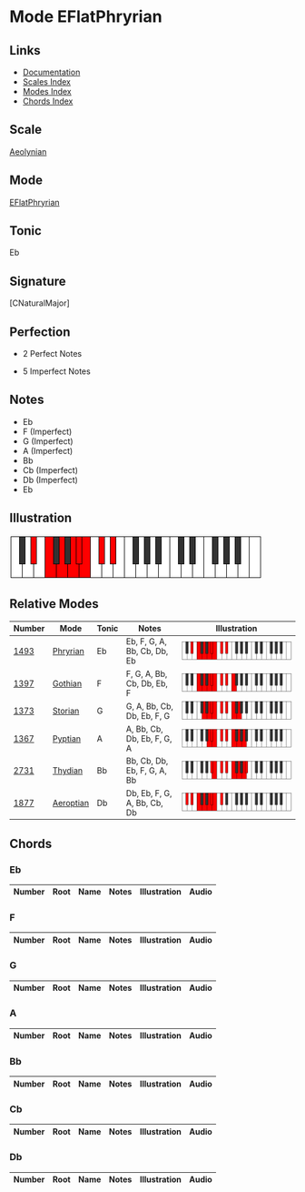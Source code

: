 # Mode EFlatPhryrian

## Links

- [Documentation](index.md)
- [Scales Index](Scales.md)
- [Modes Index](Modes.md)
- [Chords Index](Chords.md)

## Scale

[Aeolynian](ScaleAeolynian.md)

## Mode

[EFlatPhryrian](ModeEFlatPhryrian.md)

## Tonic

Eb

## Signature

[CNaturalMajor]

## Perfection

 - 2 Perfect Notes

 - 5 Imperfect Notes

## Notes

- Eb
- F (Imperfect)
- G (Imperfect)
- A (Imperfect)
- Bb
- Cb (Imperfect)
- Db (Imperfect)
- Eb

## Illustration

![EFlatPhryrian](ModeEFlatPhryrian.png)

## Relative Modes

| Number | Mode | Tonic | Notes | Illustration |
|--------|------|-------|-------|--------------|
| [1493](https://ianring.com/musictheory/scales/1493) | [Phryrian](ModePhryrian.md) | Eb | Eb, F, G, A, Bb, Cb, Db, Eb | ![EFlatPhryrian](ModeEFlatPhryrian.png) |
| [1397](https://ianring.com/musictheory/scales/1397) | [Gothian](ModeGothian.md) | F | F, G, A, Bb, Cb, Db, Eb, F | ![FNaturalGothian](ModeFNaturalGothian.png) |
| [1373](https://ianring.com/musictheory/scales/1373) | [Storian](ModeStorian.md) | G | G, A, Bb, Cb, Db, Eb, F, G | ![GNaturalStorian](ModeGNaturalStorian.png) |
| [1367](https://ianring.com/musictheory/scales/1367) | [Pyptian](ModePyptian.md) | A | A, Bb, Cb, Db, Eb, F, G, A | ![ANaturalPyptian](ModeANaturalPyptian.png) |
| [2731](https://ianring.com/musictheory/scales/2731) | [Thydian](ModeThydian.md) | Bb | Bb, Cb, Db, Eb, F, G, A, Bb | ![BFlatThydian](ModeBFlatThydian.png) |
| [1877](https://ianring.com/musictheory/scales/1877) | [Aeroptian](ModeAeroptian.md) | Db | Db, Eb, F, G, A, Bb, Cb, Db | ![DFlatAeroptian](ModeDFlatAeroptian.png) |

## Chords

### Eb

| Number | Root | Name | Notes | Illustration | Audio |
|--------|------|------|-------|--------------|-------|

### F

| Number | Root | Name | Notes | Illustration | Audio |
|--------|------|------|-------|--------------|-------|

### G

| Number | Root | Name | Notes | Illustration | Audio |
|--------|------|------|-------|--------------|-------|

### A

| Number | Root | Name | Notes | Illustration | Audio |
|--------|------|------|-------|--------------|-------|

### Bb

| Number | Root | Name | Notes | Illustration | Audio |
|--------|------|------|-------|--------------|-------|

### Cb

| Number | Root | Name | Notes | Illustration | Audio |
|--------|------|------|-------|--------------|-------|

### Db

| Number | Root | Name | Notes | Illustration | Audio |
|--------|------|------|-------|--------------|-------|


